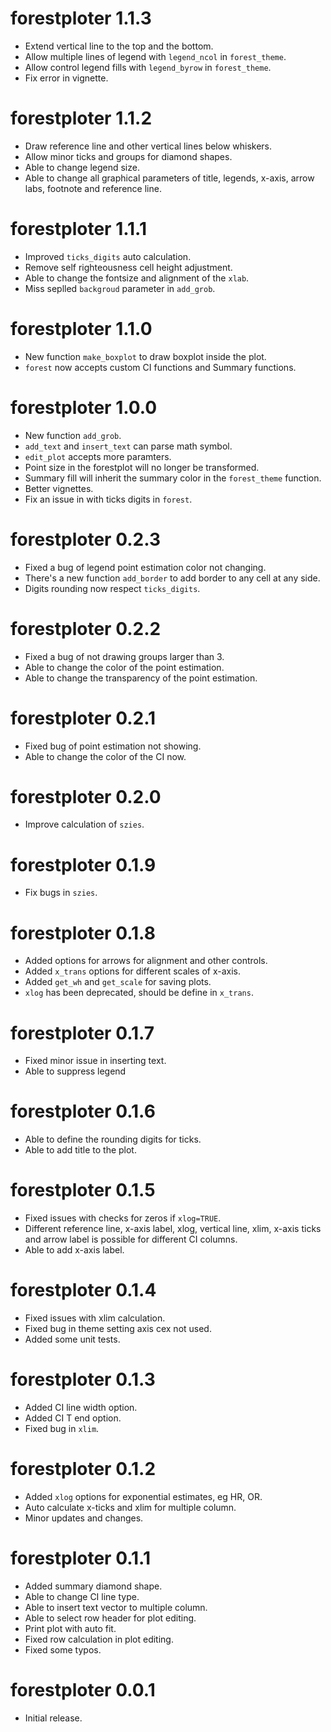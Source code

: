 # forestploter 1.1.3

* Extend vertical line to the top and the bottom.
* Allow multiple lines of legend with `legend_ncol` in `forest_theme`.
* Allow control legend fills with `legend_byrow` in `forest_theme`.
* Fix error in vignette.


# forestploter 1.1.2

* Draw reference line and other vertical lines below whiskers.
* Allow minor ticks and groups for diamond shapes.
* Able to change legend size.
* Able to change all graphical parameters of title, legends, x-axis, arrow labs, footnote and reference line.

# forestploter 1.1.1

* Improved `ticks_digits` auto calculation.
* Remove self righteousness cell height adjustment. 
* Able to change the fontsize and alignment of the `xlab`.
* Miss seplled `backgroud` parameter in `add_grob`.

# forestploter 1.1.0

* New function `make_boxplot` to draw boxplot inside the plot.
* `forest` now accepts custom CI functions and Summary functions.

# forestploter 1.0.0

* New function `add_grob`.
* `add_text` and `insert_text` can parse math symbol. 
* `edit_plot` accepts more paramters.
* Point size in the forestplot will no longer be transformed.
* Summary fill will inherit the summary color in the `forest_theme` function.
* Better vignettes.
* Fix an issue in with ticks digits in `forest`.

# forestploter 0.2.3

* Fixed a bug of legend point estimation color not changing.
* There's a new function `add_border` to add border to any cell at any side.
* Digits rounding now respect `ticks_digits`.

# forestploter 0.2.2

* Fixed a bug of not drawing groups larger than 3.
* Able to change the color of the point estimation.
* Able to change the transparency of the point estimation.

# forestploter 0.2.1

* Fixed bug of point estimation not showing.
* Able to change the color of the CI now.

# forestploter 0.2.0

* Improve calculation of `szies`.

# forestploter 0.1.9

* Fix bugs in `szies`.

# forestploter 0.1.8

* Added options for arrows for alignment and other controls.
* Added `x_trans` options for different scales of x-axis.
* Added `get_wh` and `get_scale` for saving plots.
* `xlog` has been deprecated, should be define in `x_trans`.

# forestploter 0.1.7

* Fixed minor issue in inserting text.
* Able to suppress legend

# forestploter 0.1.6

* Able to define the rounding digits for ticks.
* Able to add title to the plot.

# forestploter 0.1.5

* Fixed issues with checks for zeros if `xlog=TRUE`.
* Different reference line, x-axis label, xlog, vertical line, xlim, x-axis ticks and arrow label is possible for different CI columns.
* Able to add x-axis label.

# forestploter 0.1.4

* Fixed issues with xlim calculation.
* Fixed bug in theme setting axis cex not used.
* Added some unit tests.

# forestploter 0.1.3

* Added CI line width option.
* Added CI T end option.
* Fixed bug in `xlim`.

# forestploter 0.1.2

* Added `xlog` options for exponential estimates, eg HR, OR.
* Auto calculate x-ticks and xlim for multiple column.
* Minor updates and changes.

# forestploter 0.1.1

* Added summary diamond shape.
* Able to change CI line type.
* Able to insert text vector to multiple column.
* Able to select row header for plot editing.
* Print plot with auto fit.
* Fixed row calculation in plot editing.
* Fixed some typos.

# forestploter 0.0.1

* Initial release.

